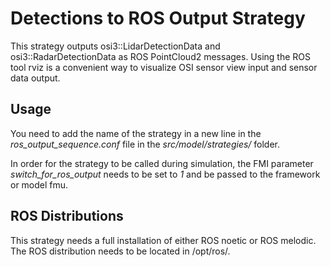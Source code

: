 # Detections to ROS Output Strategy

This strategy outputs osi3::LidarDetectionData and osi3::RadarDetectionData as ROS PointCloud2 messages.
Using the ROS tool rviz is a convenient way to visualize OSI sensor view input and sensor data output.

## Usage

You need to add the name of the strategy in a new line in the *ros_output_sequence.conf* file in the *src/model/strategies/* folder.

In order for the strategy to be called during simulation, the FMI parameter *switch_for_ros_output* needs to be set to *1* and be passed to the framework or model fmu.

## ROS Distributions

This strategy needs a full installation of either ROS noetic or ROS melodic. The ROS distribution needs to be located in /opt/ros/.
